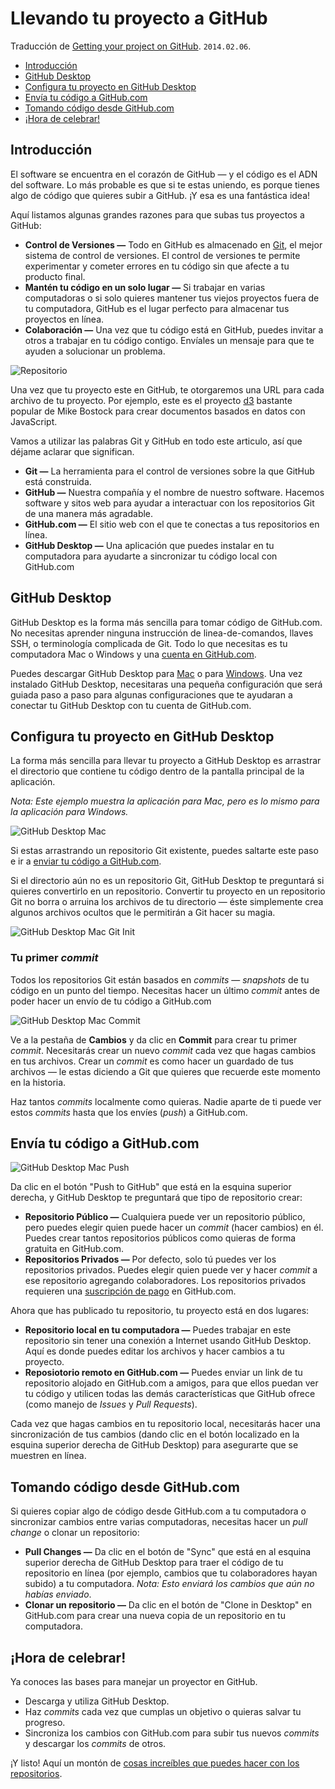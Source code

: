 Llevando tu proyecto a GitHub
=============================

Traducción de [Getting your project on GitHub][desktop_EN]. `2014.02.06`.

[desktop_EN]: http://guides.github.com/overviews/desktop/

  - [Introducción](#introducción)
  - [GitHub Desktop](#gitHub-desktop)
  - [Configura tu proyecto en GitHub Desktop](#configura-tu-proyecto-en-github-desktop)
  - [Envía tu código a GitHub.com](#envía-tu-código-a-github.com)
  - [Tomando código desde GitHub.com](#tomando-código-desde-github.com)
  - [¡Hora de celebrar!](#¡hora-de-celebrar!)


## Introducción ##

El software se encuentra en el corazón de GitHub — y el código es el ADN del software. Lo más probable es que si te estas uniendo, es porque tienes algo de código que quieres subir a GitHub. ¡Y esa es una fantástica idea!

Aquí listamos algunas grandes razones para que subas tus proyectos a GitHub:

  - **Control de Versiones —** Todo en GitHub es almacenado en [Git][], el mejor sistema de control de versiones. El control de versiones te permite experimentar y cometer errores en tu código sin que afecte a tu producto final.
  - **Mantén tu código en un solo lugar —** Si trabajar en varias computadoras o si solo quieres mantener tus viejos proyectos fuera de tu computadora, GitHub es el lugar perfecto para almacenar tus proyectos en línea.
  - **Colaboración —** Una vez que tu código está en GitHub, puedes invitar a otros a trabajar en tu código contigo. Envíales un mensaje para que te ayuden a solucionar un problema.

![Repositorio](http://guides.github.com/overviews/desktop/repository.png)

[Git]: http://git-scm.com/

Una vez que tu proyecto este en GitHub, te otorgaremos una URL para cada archivo de tu proyecto. Por ejemplo, este es el proyecto [d3][] bastante popular de Mike Bostock para crear documentos basados en datos con JavaScript.

[d3]: https://github.com/mbostock/d3

Vamos a utilizar las palabras Git y GitHub en todo este articulo, así que déjame aclarar que significan.

  - **Git —** La herramienta para el control de versiones sobre la que GitHub está construida.
  - **GitHub —** Nuestra compañía y el nombre de nuestro software. Hacemos software y sitos web para ayudar a interactuar con los repositorios Git de una manera más agradable.
  - **GitHub.com —** El sitio web con el que te conectas a tus repositorios en línea.
  - **GitHub Desktop —** Una aplicación que puedes instalar en tu computadora para ayudarte a sincronizar tu código local con GitHub.com


## GitHub Desktop ##

GitHub Desktop es la forma más sencilla para tomar código de GitHub.com. No necesitas aprender ninguna instrucción de linea-de-comandos, llaves SSH, o terminología complicada de Git. Todo lo que necesitas es tu computadora Mac o Windows y una [cuenta en GitHub.com][cuenta_GitHub].

[cuenta_GitHub]: https://github.com/join

Puedes descargar GitHub Desktop para [Mac][GitHub_Mac] o para [Windows][GitHub_Windows]. Una vez instalado GitHub Desktop, necesitaras una pequeña configuración que será guiada paso a paso para algunas configuraciones que te ayudaran a conectar tu GitHub Desktop con tu cuenta de GitHub.com.

[GitHub_Mac]:     http://mac.github.com/
[GitHub_Windows]: http://windows.github.com/

## Configura tu proyecto en GitHub Desktop ##

La forma más sencilla para llevar tu proyecto a GitHub Desktop es arrastrar el directorio que contiene tu código dentro de la pantalla principal de la aplicación.

_Nota: Este ejemplo muestra la aplicación para Mac, pero es lo mismo para la aplicación para Windows._

![GitHub Desktop Mac](http://guides.github.com/overviews/desktop/mac-dragndrop.jpg)

Si estas arrastrando un repositorio Git existente, puedes saltarte este paso e ir a [enviar tu código a GitHub.com](#envía-tu-código-a-github.com).

Si el directorio aún no es un repositorio Git, GitHub Desktop te preguntará si quieres convertirlo en un repositorio. Convertir tu proyecto en un repositorio Git no borra o arruina los archivos de tu directorio — éste simplemente crea algunos archivos ocultos que le permitirán a Git hacer su magia.

![GitHub Desktop Mac Git Init](http://guides.github.com/overviews/desktop/mac-gitinit.jpg)

### Tu primer _commit_ ###

Todos los repositorios Git están basados en _commits_ — _snapshots_ de tu código en un punto del tiempo. Necesitas hacer un último _commit_ antes de poder hacer un envío de tu código a GitHub.com

![GitHub Desktop Mac Commit](http://guides.github.com/overviews/desktop/mac-commit.jpg)

Ve a la pestaña de **Cambios** y da clic en **Commit** para crear tu primer _commit_. Necesitarás crear un nuevo _commit_ cada vez que hagas cambios en tus archivos. Crear un _commit_ es como hacer un guardado de tus archivos — le estas diciendo a Git que quieres que recuerde este momento en la historia.

Haz tantos _commits_ localmente como quieras. Nadie aparte de ti puede ver estos _commits_ hasta que los envíes (_push_) a GitHub.com.


## Envía tu código a GitHub.com ##

![GitHub Desktop Mac Push](http://guides.github.com/overviews/desktop/mac-push.jpg)

Da clic en el botón "Push to GitHub" que está en la esquina superior derecha, y GitHub Desktop te preguntará que tipo de repositorio crear:

  - **Repositorio Público —** Cualquiera puede ver un repositorio público, pero puedes elegir quien puede hacer un _commit_ (hacer cambios) en él. Puedes crear tantos repositorios públicos como quieras de forma gratuita en GitHub.com.
  - **Repositorios Privados —** Por defecto, solo tú puedes ver los repositorios privados. Puedes elegir quien puede ver y hacer _commit_ a ese repositorio agregando colaboradores. Los repositorios privados requieren una [suscripción de pago][cuenta_de_pago_GitHub] en GitHub.com.

[cuenta_de_pago_GitHub]: https://github.com/settings/billing

Ahora que has publicado tu repositorio, tu proyecto está en dos lugares:

  - **Repositorio local en tu computadora —** Puedes trabajar en este repositorio sin tener una conexión a Internet usando GitHub Desktop. Aquí es donde puedes editar los archivos y hacer cambios a tu proyecto.
  - **Reposiotorio remoto en GitHub.com —** Puedes enviar un link de tu repositorio alojado en GitHub.com a amigos, para que ellos puedan ver tu código y utilicen todas las demás características que GitHub ofrece (como manejo de _Issues_ y _Pull Requests_).

Cada vez que hagas cambios en tu repositorio local, necesitarás hacer una sincronización de tus cambios (dando clic en el botón localizado en la esquina superior derecha de GitHub Desktop) para asegurarte que se muestren en línea.


## Tomando código desde GitHub.com ##

Si quieres copiar algo de código desde GitHub.com a tu computadora o sincronizar cambios entre varias computadoras, necesitas hacer un _pull change_ o clonar un repositorio:

  - **Pull Changes —** Da clic en el botón de "Sync" que está en al esquina superior derecha de GitHub Desktop para traer el código de tu repositorio en línea (por ejemplo, cambios que tu colaboradores hayan subido) a tu computadora. _Nota: Esto enviará los cambios que aún no habías enviado_.
  - **Clonar un repositorio —** Da clic en el botón de "Clone in Desktop" en GitHub.com para crear una nueva copia de un repositorio en tu computadora.


## ¡Hora de celebrar! ##

Ya conoces las bases para manejar un proyector en GitHub.

  - Descarga y utiliza GitHub Desktop.
  - Haz _commits_ cada vez que cumplas un objetivo o quieras salvar tu progreso.
  - Sincroniza los cambios con GitHub.com para subir tus nuevos _commits_ y descargar los _commits_ de otros.

¡Y listo! Aquí un montón de [cosas increíbles que puedes hacer con los repositorios][GitHub_features].

[GitHub_features]: https://github.com/features